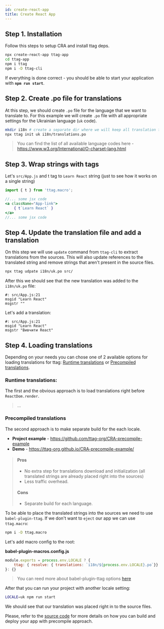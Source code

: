 ```yaml
---
id: create-react-app
title: Create React App
---
```


## Step 1. Installation
Follow this steps to setup CRA and install ttag deps.

```bash
npx create-react-app ttag-app
cd ttag-app
npm i ttag
npm i -D ttag-cli
```

If everything is done correct - you should be able to start your application with **`npm run start`**.

## Step 2. Create .po file for translations
At this step, we should create `.po` file for the language that we want to translate to.
For this example we will create `.po` file with all appropriate settings for the Ukrainian language (`uk` code).

```bash
mkdir i18n # create a separate dir where we will keep all translation files
npx ttag init uk i18n/translations.po
```

> You can find the list of all available language codes here - https://www.w3.org/International/O-charset-lang.html


## Step 3. Wrap strings with tags
Let's `src/App.js` and t tag to `Learn React` string (just to see how it works on a single string)

```jsx
import { t } from 'ttag.macro';

//... some jsx code
<a className="App-link">
    { t`Learn React` }
</a>
//... some jsx code
```

## Step 4. Update the translation file and add a translation
On this step we will use `update` command from `ttag-cli` to extract translations from the sources. This will also update references to the translated string and remove strings that aren't present in the source files.

```bash
npx ttag udpate i18n/uk.po src/
```

After this we should see that the new translation was added to the `i18n/uk.po` file:

```po
#: src/App.js:21
msgid "Learn React"
msgstr ""
```

Let's add a translation:

```po
#: src/App.js:21
msgid "Learn React"
msgstr "Вивчити React"
```

## Step 4. Loading translations
Depending on your needs you can chose one of 2 available options for loading translations for ttag: [Runtime translations](#runtime-translations) or [Precompiled translations](#precompiled-translations).

### Runtime translations:
The first and the obvious approach is to load translations right before `ReactDom.render`.

> ...

### Precompiled translations
The second approach is to make separate build for the each locale.

* **Project example** - https://github.com/ttag-org/CRA-precompile-example
* **Demo** - https://ttag-org.github.io/CRA-precompile-example/

> #### Pros
> * No extra step for translations download and initialization (all translated strings are already placed right into the sources)
> * Less traffic overhead.
> 
> #### Cons
> * Separate build for each language.

To be able to place the translated strings into the sources we need to use `babel-plugin-ttag`. If we don't want to `eject` our app we can use `ttag.macro`:

```bash
npm i -D ttag.macro 
```

Let's add macro config to the root:

**babel-plugin-macros.config.js**

```js
module.exports = process.env.LOCALE ? {
    ttag: { resolve: { translations: `i18n/${process.env.LOCALE}.po`}}
}: {}
```
> You can reed more about babel-plugin-ttag options [here](/docs/plugin-api.html)

After that you can run your project with another locale setting:

```bash
LOCALE=uk npm run start
```

We should see that our translation was placed right in to the source files.

Please, refer to the [source code](https://github.com/ttag-org/CRA-precompile-example) for more details on how you can build and deploy your app with precompile approach.
